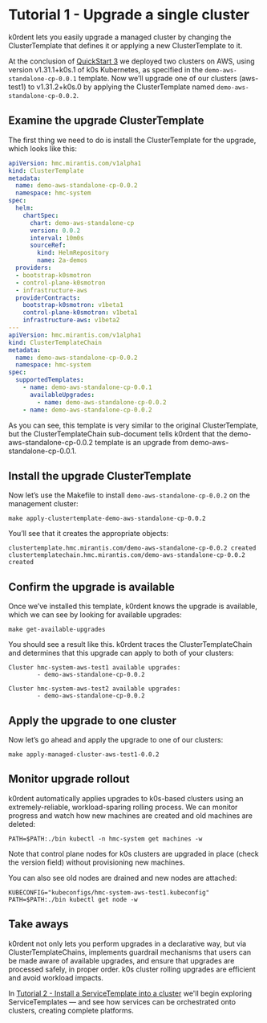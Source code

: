 # Tutorial 1 - Upgrade a single cluster

k0rdent lets you easily upgrade a managed cluster by changing the ClusterTemplate that defines it or applying a new ClusterTemplate to it.

At the conclusion of [QuickStart 3](quickstart_3_deploy_managed_cluster_aws.md) we deployed two clusters on AWS, using version v1.31.1+k0s.1 of k0s Kubernetes, as specified in the `demo-aws-standalone-cp-0.0.1` template. Now we’ll upgrade one of our clusters (aws-test1) to v1.31.2+k0s.0 by applying the ClusterTemplate named `demo-aws-standalone-cp-0.0.2`.

## Examine the upgrade ClusterTemplate

The first thing we need to do is install the ClusterTemplate for the upgrade, which looks like this:

```yaml
apiVersion: hmc.mirantis.com/v1alpha1
kind: ClusterTemplate
metadata:
  name: demo-aws-standalone-cp-0.0.2
  namespace: hmc-system
spec:
  helm:
    chartSpec:
      chart: demo-aws-standalone-cp
      version: 0.0.2
      interval: 10m0s
      sourceRef:
        kind: HelmRepository
        name: 2a-demos
  providers:
  - bootstrap-k0smotron
  - control-plane-k0smotron
  - infrastructure-aws
  providerContracts:
    bootstrap-k0smotron: v1beta1
    control-plane-k0smotron: v1beta1
    infrastructure-aws: v1beta2
---
apiVersion: hmc.mirantis.com/v1alpha1
kind: ClusterTemplateChain
metadata:
  name: demo-aws-standalone-cp-0.0.2
  namespace: hmc-system
spec:
  supportedTemplates:
    - name: demo-aws-standalone-cp-0.0.1
      availableUpgrades:
        - name: demo-aws-standalone-cp-0.0.2
    - name: demo-aws-standalone-cp-0.0.2
```

As you can see, this template is very similar to the original ClusterTemplate, but the ClusterTemplateChain sub-document tells k0rdent that the demo-aws-standalone-cp-0.0.2 template is an upgrade from demo-aws-standalone-cp-0.0.1.

## Install the upgrade ClusterTemplate

Now let’s use the Makefile to install `demo-aws-standalone-cp-0.0.2` on the management cluster:

```shell
make apply-clustertemplate-demo-aws-standalone-cp-0.0.2
```

You’ll see that it creates the appropriate objects:

```console
clustertemplate.hmc.mirantis.com/demo-aws-standalone-cp-0.0.2 created
clustertemplatechain.hmc.mirantis.com/demo-aws-standalone-cp-0.0.2 created
```

## Confirm the upgrade is available

Once we’ve installed this template, k0rdent knows the upgrade is available, which we can see by looking for available upgrades:

```shell
make get-available-upgrades
```

You should see a result like this. k0rdent traces the ClusterTemplateChain and determines that this upgrade can apply to both of your clusters:

```shell
Cluster hmc-system-aws-test1 available upgrades:
        - demo-aws-standalone-cp-0.0.2

Cluster hmc-system-aws-test2 available upgrades:
        - demo-aws-standalone-cp-0.0.2
```

## Apply the upgrade to one cluster

Now let’s go ahead and apply the upgrade to one of our clusters:

```shell
make apply-managed-cluster-aws-test1-0.0.2
```

## Monitor upgrade rollout

k0rdent automatically applies upgrades to k0s-based clusters using an extremely-reliable, workload-sparing rolling process. We can monitor progress and watch how new machines are created and old machines are deleted:

```shell
PATH=$PATH:./bin kubectl -n hmc-system get machines -w
```

Note that control plane nodes for k0s clusters are upgraded in place (check the version field) without provisioning new machines.

You can also see old nodes are drained and new nodes are attached:

```shell
KUBECONFIG="kubeconfigs/hmc-system-aws-test1.kubeconfig" PATH=$PATH:./bin kubectl get node -w
```

## Take aways

k0rdent not only lets you perform upgrades in a declarative way, but via ClusterTemplateChains, implements guardrail mechanisms that users can be made aware of available upgrades, and ensure that upgrades are processed safely, in proper order. k0s cluster rolling upgrades are efficient and avoid workload impacts.

In [Tutorial 2 - Install a ServiceTemplate into a cluster](tutorial_2_install_service_template_single_cluster.md) we'll begin exploring ServiceTemplates &mdash; and see how services can be orchestrated onto clusters, creating complete platforms.
